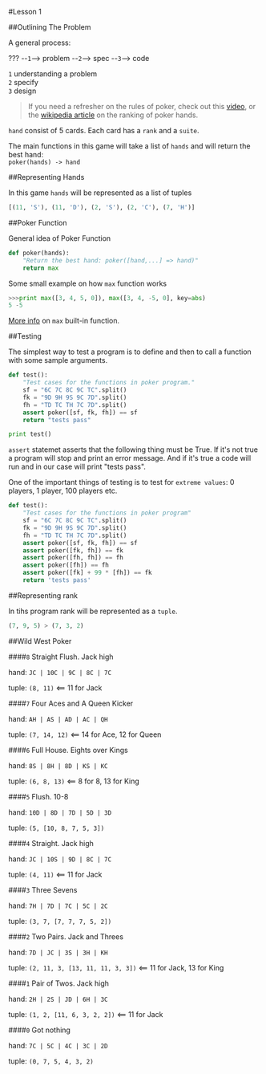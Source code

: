 #Lesson 1


##Outlining The Problem

A general process:

??? --`1`--> problem --`2`--> spec --`3`--> code
  
`1` understanding a problem  
`2` specify  
`3` design
 

>If you need a refresher on the rules of poker, check out this [video](http://www.udacity.com/view#Course/cs212/CourseRev/apr2012/Unit/71001/Nugget/56009), or the [wikipedia article](http://en.wikipedia.org/wiki/List_of_poker_hands) on the ranking of poker hands.


`hand` consist of 5 cards. Each card has a `rank` and a `suite`.  

The main functions in this game will take a list of `hands` and will return the best hand:  
`poker(hands) -> hand`


##Representing Hands

In this game `hands` will be represented as a list of tuples 
 
```python
[(11, 'S'), (11, 'D'), (2, 'S'), (2, 'C'), (7, 'H')]
```


##Poker Function

General idea of Poker Function

```python
def poker(hands):
    "Return the best hand: poker([hand,...] => hand)"
    return max
```

Some small example on how `max` function works

```python
>>>print max([3, 4, 5, 0]), max([3, 4, -5, 0], key=abs)
5 -5
```

[More info](https://docs.python.org/3/library/functions.html#max) on `max` built-in function.


##Testing

The simplest way to test a program is to define and then to call a function with some sample arguments.  

```python
def test():
	"Test cases for the functions in poker program."
	sf = "6C 7C 8C 9C TC".split()
	fk = "9D 9H 9S 9C 7D".split()
	fh = "TD TC TH 7C 7D".split()
	assert poker([sf, fk, fh]) == sf
	return "tests pass"

print test()
```

`assert` statemet asserts that the following thing must be True. If it's not true a program will stop and print an error message. And if it's true a code will run and in our case will print "tests pass".

One of the important things of testing is to test for `extreme values`: 0 players, 1 player, 100 players etc.

```python
def test():
    "Test cases for the functions in poker program"
    sf = "6C 7C 8C 9C TC".split() 
    fk = "9D 9H 9S 9C 7D".split() 
    fh = "TD TC TH 7C 7D".split()
    assert poker([sf, fk, fh]) == sf
    assert poker([fk, fh]) == fk
    assert poker([fh, fh]) == fh
    assert poker([fh]) == fh
    assert poker([fk] + 99 * [fh]) == fk
    return 'tests pass'
```


##Representing rank

In tihs program rank will be represented as a `tuple`.  

```python
(7, 9, 5) > (7, 3, 2)
```


##Wild West Poker

####`8` Straight Flush. Jack high

hand: `JC | 10C | 9C | 8C | 7C`

tuple: `(8, 11)` <== 11 for Jack


####`7` Four Aces and A Queen Kicker

hand: `AH | AS | AD | AC | QH`

tuple: `(7, 14, 12)` <== 14 for Ace, 12 for Queen

####`6` Full House. Eights over Kings

hand: `8S | 8H | 8D | KS | KC`

tuple: `(6, 8, 13)` <== 8 for 8, 13 for King

####`5` Flush. 10-8

hand: `10D | 8D | 7D | 5D | 3D`

tuple: `(5, [10, 8, 7, 5, 3])`

####`4` Straight. Jack high

hand: `JC | 10S | 9D | 8C | 7C`

tuple: `(4, 11)` <== 11 for Jack

####`3` Three Sevens

hand: `7H | 7D | 7C | 5C | 2C`

tuple: `(3, 7, [7, 7, 7, 5, 2])`

####`2` Two Pairs. Jack and Threes

hand: `7D | JC | 3S | 3H | KH`

tuple: `(2, 11, 3, [13, 11, 11, 3, 3])` <== 11 for Jack, 13 for King

####`1` Pair of Twos. Jack high

hand: `2H | 2S | JD | 6H | 3C`

tuple: `(1, 2, [11, 6, 3, 2, 2])` <== 11 for Jack

####`0` Got nothing

hand: `7C | 5C | 4C | 3C | 2D`

tuple: `(0, 7, 5, 4, 3, 2)`
